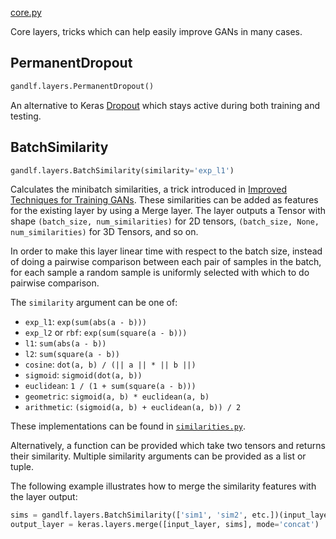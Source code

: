 [core.py](https://github.com/codekansas/gandlf/blob/master/gandlf/layers/core.py)

Core layers, tricks which can help easily improve GANs in many cases.

## PermanentDropout

````python
gandlf.layers.PermanentDropout()
````

An alternative to Keras [Dropout](https://keras.io/layers/core/#dropout) which stays active during both training and testing.

## BatchSimilarity

````python
gandlf.layers.BatchSimilarity(similarity='exp_l1')
````

Calculates the minibatch similarities, a trick introduced in [Improved Techniques for Training GANs](https://arxiv.org/abs/1606.03498). These similarities can be added as features for the existing layer by using a Merge layer. The layer outputs a Tensor with shape `(batch_size, num_similarities)` for 2D tensors, `(batch_size, None, num_similarities)` for 3D Tensors, and so on.

In order to make this layer linear time with respect to the batch size, instead of doing a pairwise comparison between each pair of samples in the batch, for each sample a random sample is uniformly selected with which to do pairwise comparison.

The `similarity` argument can be one of:

 - `exp_l1`: `exp(sum(abs(a - b)))`
 - `exp_l2` or `rbf`: `exp(sum(square(a - b)))`
 - `l1`: `sum(abs(a - b))`
 - `l2`: `sum(square(a - b))`
 - `cosine`: `dot(a, b) / (|| a || * || b ||)`
 - `sigmoid`: `sigmoid(dot(a, b))`
 - `euclidean`: `1 / (1 + sum(square(a - b)))`
 - `geometric`: `sigmoid(a, b) * euclidean(a, b)`
 - `arithmetic`: `(sigmoid(a, b) + euclidean(a, b)) / 2`

These implementations can be found in [`similarities.py`](https://github.com/codekansas/gandlf/blob/master/gandlf/similarities.py).

Alternatively, a function can be provided which take two tensors and returns their similarity. Multiple similarity arguments can be provided as a list or tuple. 

The following example illustrates how to merge the similarity features with the layer output:

````python
sims = gandlf.layers.BatchSimilarity(['sim1', 'sim2', etc.])(input_layer)
output_layer = keras.layers.merge([input_layer, sims], mode='concat')
````

